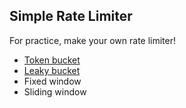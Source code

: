 ## Simple Rate Limiter

For practice, make your own rate limiter!
- [Token bucket](https://github.com/teamhide/simple-rate-limiter/blob/main/src/main/kotlin/TokenBucketRateLimiter.kt)
- [Leaky bucket](https://github.com/teamhide/simple-rate-limiter/blob/main/src/main/kotlin/LeakyBucketRateLimiter.kt)
- Fixed window
- Sliding window
